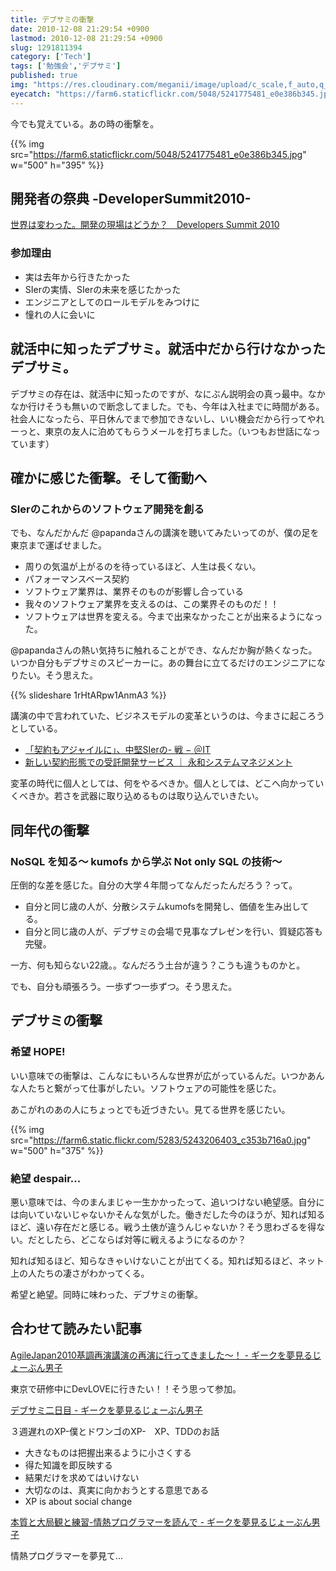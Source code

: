 ```yaml
---
title: デブサミの衝撃
date: 2010-12-08 21:29:54 +0900
lastmod: 2010-12-08 21:29:54 +0900
slug: 1291811394
category: ['Tech']
tags: ['勉強会','デブサミ']
published: true
img: "https://res.cloudinary.com/meganii/image/upload/c_scale,f_auto,q_auto,w_300/v1514031264/thumbnail_tech.png"
eyecatch: "https://farm6.staticflickr.com/5048/5241775481_e0e386b345.jpg"
---
```


今でも覚えている。あの時の衝撃を。

{{% img src="https://farm6.staticflickr.com/5048/5241775481_e0e386b345.jpg" w="500" h="395" %}}


## 開発者の祭典 -DeveloperSummit2010-

[世界は変わった。開発の現場はどうか？　Developers Summit 2010](http://codezine.jp/devsumi/2010)


### 参加理由
    
- 実は去年から行きたかった
- SIerの実情、SIerの未来を感じたかった
- エンジニアとしてのロールモデルをみつけに
- 憧れの人に会いに

## 就活中に知ったデブサミ。就活中だから行けなかったデブサミ。
デブサミの存在は、就活中に知ったのですが、なにぶん説明会の真っ最中。なかなか行けそうも無いので断念してました。でも、今年は入社までに時間がある。社会人になったら、平日休んでまで参加できないし、いい機会だから行ってやれーっと、東京の友人に泊めてもらうメールを打ちました。（いつもお世話になっています）

## 確かに感じた衝撃。そして衝動へ
### SIerのこれからのソフトウェア開発を創る
でも、なんだかんだ @papandaさんの講演を聴いてみたいってのが、僕の足を東京まで運ばせました。

- 周りの気温が上がるのを待っているほど、人生は長くない。
- パフォーマンスベース契約
- ソフトウェア業界は、業界そのものが影響し合っている
- 我々のソフトウェア業界を支えるのは、この業界そのものだ！！
- ソフトウェアは世界を変える。今まで出来なかったことが出来るようになった。


@papandaさんの熱い気持ちに触れることができ、なんだか胸が熱くなった。いつか自分もデブサミのスピーカーに。あの舞台に立てるだけのエンジニアになりたい。そう思えた。


{{% slideshare 1rHtARpw1AnmA3 %}}

講演の中で言われていた、ビジネスモデルの変革というのは、今まさに起ころうとしている。


- <a href="http://www.atmarkit.co.jp/news/201012/07/agile.html">「契約もアジャイルに」、中堅SIerの- 戦 − ＠IT</a>
- <a href="http://www.esm.co.jp/trial/new-agile-contracts-service.html">新しい契約形態での受託開発サービス ｜ 永和システムマネジメント</a>


変革の時代に個人としては、何をやるべきか。個人としては、どこへ向かっていくべきか。若さを武器に取り込めるものは取り込んでいきたい。


## 同年代の衝撃
### NoSQL を知る〜 kumofs から学ぶ Not only SQL の技術〜
圧倒的な差を感じた。自分の大学４年間ってなんだったんだろう？って。

- 自分と同じ歳の人が、分散システムkumofsを開発し、価値を生み出してる。
- 自分と同じ歳の人が、デブサミの会場で見事なプレゼンを行い、質疑応答も完璧。


一方、何も知らない22歳。。なんだろう土台が違う？こうも違うものかと。

でも、自分も頑張ろう。一歩ずつ一歩ずつ。そう思えた。


## デブサミの衝撃

### 希望 HOPE!
いい意味での衝撃は、こんなにもいろんな世界が広がっているんだ。いつかあんな人たちと繋がって仕事がしたい。ソフトウェアの可能性を感じた。

あこがれのあの人にちょっとでも近づきたい。見てる世界を感じたい。

{{% img src="https://farm6.static.flickr.com/5283/5243206403_c353b716a0.jpg" w="500" h="375" %}}


### 絶望 despair...

悪い意味では、今のまんまじゃ一生かかったって、追いつけない絶望感。自分には向いていないじゃないかそんな気がした。働きだした今のほうが、知れば知るほど、遠い存在だと感じる。戦う土俵が違うんじゃないか？そう思わざるを得ない。だとしたら、どこならば対等に戦えるようになるのか？

知れば知るほど、知らなきゃいけないことが出てくる。知れば知るほど、ネット上の人たちの凄さがわかってくる。

希望と絶望。同時に味わった、デブサミの衝撃。



## 合わせて読みたい記事
    
<a href="https://www.meganii.com/blog/2010/06/13/1276397501">AgileJapan2010基調再演講演の再演に行ってきました〜！ - ギークを夢見るじょーぶん男子</a>

東京で研修中にDevLOVEに行きたい！！そう思って参加。

<a href="https://www.meganii.com/blog/2010/02/19/1266586605">デブサミ二日目 - ギークを夢見るじょーぶん男子</a>

３週遅れのXP-僕とドワンゴのXP-　XP、TDDのお話


- 大きなものは把握出来るように小さくする
- 得た知識を即反映する
- 結果だけを求めてはいけない
- 大切なのは、真実に向かおうとする意思である
- XP is about social change

<a href="https://www.meganii.com/blog/2010/09/21/1285075888">本質と大局観と練習-情熱プログラマーを読んで - ギークを夢見るじょーぶん男子</a>

情熱プログラマーを夢見て...